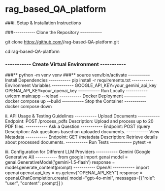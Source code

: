 # rag_based_QA_platform
###i. Setup & Installation Instructions

###----------- Clone the Repository ----------- 

git clone https://github.com/<Neelesh018>/rag-based-QA-platform.git

cd rag-based-QA-platform
### ----------- Create Virtual Environment -----------
###** python -m venv venv
###** source venv/bin/activate 
----------- Install Dependencies -----------
pip install -r requirements.txt
----------- Environment Variables -----------
GOOGLE_API_KEY=your_gemini_api_key
OPENAI_API_KEY=your_openai_key
----------- Run Locally -----------
uvicorn main:app --reload
----------- Docker Deployment -----------
docker compose up --build
----------- Stop the Container -----------
docker compose down


ii. API Usage & Testing Guidelines
----------- Upload Documents -----------
Endpoint: POST /process_pdfs
Description: Upload and process up to 20 PDF files.
----------- Ask a Question -----------
Endpoint: POST /query
Description: Ask questions based on uploaded documents.
----------- View Metadata -----------
Endpoint: GET /metadata
Description: Retrieve details about processed documents.
----------- Run Tests -----------
pytest -v


iii. Configuration for Different LLM Providers
----------- Gemini (Google Generative AI) -----------
from google import genai
model = genai.GenerativeModel('gemini-1.5-flash')
response = model.generate_content(prompt)
----------- OpenAI -----------
import openai
openai.api_key = os.getenv("OPENAI_API_KEY")
response = openai.ChatCompletion.create(
    model="gpt-4o-mini",
    messages=[{"role": "user", "content": prompt}]
)
